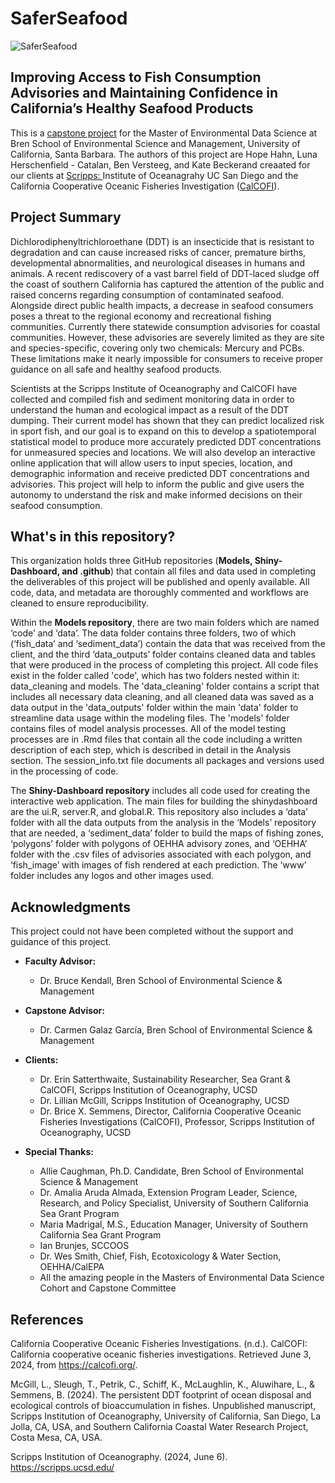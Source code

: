 # SaferSeafood 
![SaferSeafood](/shiny-saferseafood/shinydashboard/www/team-saferseafood.jpg)

## Improving Access to Fish Consumption Advisories and Maintaining Confidence in California’s Healthy Seafood Products

This is a [capstone project](https://bren.ucsb.edu/projects/improving-access-fish-consumption-advisories-and-maintaining-confidence-californias) for the Master of Environmental Data Science at Bren School of Environmental Science and Management, University of California, Santa Barbara. The authors of this project are Hope Hahn, Luna Herschenfield - Catalan, Ben Versteeg, and Kate Beckerand creaated for our clients at [Scripps: ](https://scripps.ucsd.edu) Institute of Oceanagrahy UC San Diego  and the California Cooperative Oceanic Fisheries Investigation ([CalCOFI](https://calcofi.org/)). 


## Project Summary

Dichlorodiphenyltrichloroethane (DDT) is an insecticide that is resistant to degradation and can cause increased risks of cancer, premature births, developmental abnormalities, and neurological diseases in humans and animals. A recent rediscovery of a vast barrel field of DDT-laced sludge off the coast of southern California has captured the attention of the public and raised concerns regarding consumption of contaminated seafood. Alongside direct public health impacts, a decrease in seafood consumers poses a threat to the regional economy and recreational fishing communities. Currently there statewide consumption advisories for coastal communities. However, these advisories are severely limited as they are site and species-specific, covering only two chemicals: Mercury and PCBs. These limitations make it nearly impossible for consumers to receive proper guidance on all safe and healthy seafood products. 

Scientists at the Scripps Institute of Oceanography and CalCOFI have collected and compiled fish and sediment monitoring data in order to understand the human and ecological impact as a result of the DDT dumping. Their current model has shown that they can predict localized risk in sport fish, and our goal is to expand on this to develop a spatiotemporal statistical model to produce more accurately predicted DDT concentrations for unmeasured species and locations. We will also develop an interactive online application that will allow users to input species, location, and demographic information and receive predicted DDT concentrations and advisories. This project will help to inform the public and give users the autonomy to understand the risk and make informed decisions on their seafood consumption.

## What's in this repository?
This organization holds three GitHub repositories (**Models, Shiny-Dashboard, and .github**) that contain all files and data used in completing the deliverables of this project will be published and openly available. All code, data, and metadata are thoroughly commented and workflows are cleaned to ensure reproducibility.

Within the **Models repository**, there are two main folders which are named ‘code’ and ‘data’. The data folder contains three folders, two of which (‘fish_data’ and ‘sediment_data’) contain the data that was received from the client, and the third ‘data_outputs’ folder contains cleaned data and tables that were produced in the process of completing this project. All code files exist in the folder called 'code', which has two folders nested within it: data_cleaning and models. The 'data_cleaning' folder contains a script that includes all necessary data cleaning, and all cleaned data was saved as a data output in the 'data_outputs' folder within the main 'data' folder to streamline data usage within the modeling files. The 'models' folder contains files of model analysis processes. All of the model testing processes are in .Rmd files that contain all the code including a written description of each step, which is described in detail in the Analysis section. The session_info.txt file documents all packages and versions used in the processing of code.

The **Shiny-Dashboard repository** includes all code used for creating the interactive web application. The main files for building the shinydashboard are the ui.R, server.R, and global.R. This repository also includes a ‘data’ folder with all the data outputs from the analysis in the ‘Models’ repository that are needed, a ‘sediment_data’ folder to build the maps of fishing zones, ‘polygons’ folder with polygons of OEHHA advisory zones, and ‘OEHHA’ folder with the .csv files of advisories associated with each polygon, and ‘fish_image’ with images of fish rendered at each prediction. The ‘www’ folder includes any logos and other images used.


## Acknowledgments 

This project could not have been completed without the support and guidance of this project.

- **Faculty Advisor:**
  - Dr. Bruce Kendall, Bren School of Environmental Science & Management

- **Capstone Advisor:**
  - Dr. Carmen Galaz García, Bren School of Environmental Science & Management

- **Clients:**
  - Dr. Erin Satterthwaite, Sustainability Researcher, Sea Grant & CalCOFI, Scripps Institution of Oceanography, UCSD
  - Dr. Lillian McGill, Scripps Institution of Oceanography, UCSD
  - Dr. Brice X. Semmens, Director, California Cooperative Oceanic Fisheries Investigations (CalCOFI), Professor, Scripps Institution of Oceanography, UCSD

- **Special Thanks:**
  - Allie Caughman, Ph.D. Candidate, Bren School of Environmental Science & Management
  - Dr. Amalia Aruda Almada, Extension Program Leader, Science, Research, and Policy Specialist, University of Southern California Sea Grant Program
  - Maria Madrigal, M.S., Education Manager, University of Southern California Sea Grant Program
  - Ian Brunjes, SCCOOS
  - Dr. Wes Smith, Chief, Fish, Ecotoxicology & Water Section, OEHHA/CalEPA
  - All the amazing people in the Masters of Environmental Data Science Cohort and Capstone Committee

## References 
California Cooperative Oceanic Fisheries Investigations. (n.d.). CalCOFI: California cooperative oceanic fisheries investigations. Retrieved June 3, 2024, from https://calcofi.org/.

McGill, L., Sleugh, T., Petrik, C., Schiff, K., McLaughlin, K., Aluwihare, L., & Semmens, B. (2024).
The persistent DDT footprint of ocean disposal and ecological controls of bioaccumulation in fishes. Unpublished manuscript, Scripps Institution of Oceanography, University of California, San Diego, La Jolla, CA, USA, and Southern California Coastal Water Research Project, Costa Mesa, CA, USA.

Scripps Institution of Oceanography. (2024, June 6). https://scripps.ucsd.edu/ 

